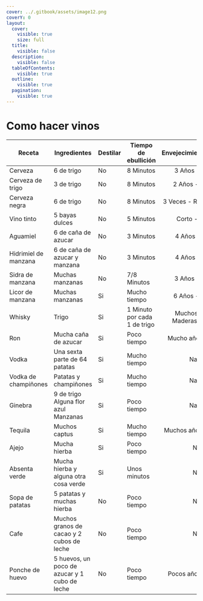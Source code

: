 ```yaml
---
cover: ../.gitbook/assets/image12.png
coverY: 0
layout:
  cover:
    visible: true
    size: full
  title:
    visible: false
  description:
    visible: false
  tableOfContents:
    visible: true
  outline:
    visible: true
  pagination:
    visible: true
---
```


# Como hacer vinos

<table data-view="cards" data-full-width="true"><thead><tr><th>Receta</th><th>Ingredientes</th><th>Destilar</th><th>Tiempo de ebullición</th><th align="center">Envejecimiento/Madera</th><th>Alc	</th><th>Efectos</th><th data-hidden data-card-cover data-type="files"></th></tr></thead><tbody><tr><td>Cerveza</td><td>6 de trigo</td><td>No</td><td>8 Minutos</td><td align="center">3 Años - Todos </td><td>I</td><td></td><td></td></tr><tr><td>Cerveza de trigo</td><td>3 de trigo</td><td>No</td><td>8 Minutos</td><td align="center">2 Años - Abedul </td><td>I</td><td></td><td></td></tr><tr><td>Cerveza negra</td><td>6 de trigo</td><td>No</td><td>8 Minutos</td><td align="center">3 Veces - Roble oscuro</td><td>I'</td><td></td><td></td></tr><tr><td>Vino tinto</td><td>5 bayas dulces</td><td>No</td><td>5 Minutos</td><td align="center">Corto - Todos</td><td>I'</td><td></td><td></td></tr><tr><td>Aguamiel</td><td>6 de caña de azucar</td><td>No</td><td>3 Minutos</td><td align="center">4 Años - Roble</td><td>I'</td><td></td><td></td></tr><tr><td>Hidrimiel de manzana</td><td>6 de caña de azucar y manzana</td><td>No</td><td>3 Minutos</td><td align="center">4 Años - Roble</td><td>II</td><td>+</td><td></td></tr><tr><td>Sidra de manzana</td><td>Muchas manzanas</td><td>No</td><td>7/8 Minutos</td><td align="center">3 Años - Todos</td><td>I'</td><td></td><td></td></tr><tr><td>Licor de manzana</td><td>Muchas manzanas</td><td>Si</td><td>Mucho tiempo</td><td align="center">6 Años - Acacia</td><td>II'</td><td></td><td></td></tr><tr><td>Whisky</td><td>Trigo</td><td>Si</td><td>1 Minuto por cada 1 de trigo</td><td align="center">Muchos años - Maderas oscuras</td><td>III'</td><td></td><td></td></tr><tr><td>Ron</td><td>Mucha caña de azucar</td><td>Si</td><td>Poco tiempo</td><td align="center">Mucho años - Roble</td><td>IIII</td><td>+</td><td></td></tr><tr><td>Vodka</td><td>Una sexta parte de 64 patatas</td><td>Si</td><td>Mucho tiempo</td><td align="center">Nada</td><td>III</td><td>-</td><td></td></tr><tr><td>Vodka de champiñones</td><td>Patatas y champiñones</td><td>Si</td><td>Mucho tiempo</td><td align="center">Nada</td><td>II'</td><td>+-</td><td></td></tr><tr><td>Ginebra</td><td>9 de trigo <br>Alguna flor azul<br>Manzanas</td><td>Si</td><td>Poco tiempo</td><td align="center">Nada</td><td>III</td><td></td><td></td></tr><tr><td>Tequila</td><td>Muchos captus</td><td>Si</td><td>Mucho tiempo</td><td align="center">Muchos años - Abedul</td><td>III</td><td></td><td></td></tr><tr><td>Ajejo</td><td>Mucha hierba</td><td>Si</td><td>Poco tiempo</td><td align="center">No</td><td>IIIII'</td><td>-</td><td></td></tr><tr><td>Absenta verde</td><td>Mucha hierba y alguna otra cosa verde</td><td>Si</td><td>Unos minutos</td><td align="center">No</td><td>IIIIII</td><td>+-</td><td></td></tr><tr><td>Sopa de patatas</td><td>5 patatas y muchas hierba</td><td>No</td><td>Poco tiempo</td><td align="center">No</td><td>-</td><td>+</td><td></td></tr><tr><td>Cafe</td><td>Muchos granos de cacao y 2 cubos de leche</td><td>No</td><td>Poco tiempo</td><td align="center">No</td><td>-</td><td>++</td><td></td></tr><tr><td>Ponche de huevo</td><td>5 huevos, un poco de azucar y 1 cubo de leche</td><td>No</td><td>Poco tiempo</td><td align="center">Pocos años - Todos</td><td>I'</td><td></td><td></td></tr></tbody></table>

